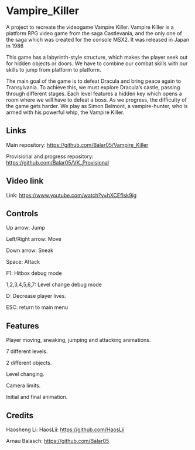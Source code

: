# Vampire_Killer
A project to recreate the videogame Vampire Killer.
Vampire Killer is a platform RPG video game from the saga Castlevania, and the only one of the saga which was created for the console MSX2. It was released in Japan in 1986

This game has a labyrinth-style structure, which makes the player seek out for hidden objects or doors. We have to combine our combat skills with our skills to jump from platform to platform.

The main goal of the game is to defeat Dracula and bring peace again to Transylvania. To achieve this, we must explore Dracula’s castle, passing through different stages. Each level features a hidden key which opens a room where we will have to defeat a boss. As we progress, the difficulty of the game gets harder. We play as Simon Belmont, a vampire-hunter, who is armed with his powerful whip, the Vampire Killer.

## Links
Main repository: https://github.com/Balar05/Vampire_Killer

Provisional and progress repository: https://github.com/Balar05/VK_Provisional

## Video link

Link: https://www.youtube.com/watch?v=hXCEfIsk9ig 

## Controls
Up arrow: Jump

Left/Right arrow: Move

Down arrow: Sneak

Space: Attack

F1: Hitbox debug mode

1,2,3,4,5,6,7: Level change debug mode

D: Decrease player lives.

ESC: return to main menu

## Features
 Player moving, sneaking, jumping and attacking animations.

 7 different levels.

 2 different objects.

 Level changing.

 Camera limits.
 
 Initial and final animation.

## Credits
Haosheng Li: HaosLii: https://github.com/HaosLii

Arnau Balasch: https://github.com/Balar05
